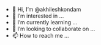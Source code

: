 - 👋 Hi, I’m @akhileshkondam
- 👀 I’m interested in ...
- 🌱 I’m currently learning ...
- 💞️ I’m looking to collaborate on ...
- 📫 How to reach me ...

<!---
akhileshkondam/akhileshkondam is a ✨ special ✨ repository because its `README.md` (this file) appears on your GitHub profile.
You can click the Preview link to take a look at your changes.
--->
